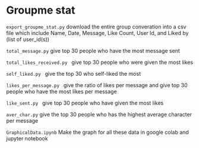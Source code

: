 # Groupme stat

```export_groupme_stat.py``` download the entire group converation into a csv file which include Name, Date, Message, Like Count, User Id, and Liked by (list of user_id(s))

```total_message.py``` give top 30 people who have the most message sent

```total_likes_received.py ``` give top 30 people who were given the most likes

```self_liked.py ``` give the top 30 who self-liked the most

```likes_per_message.py ``` give the ratio of likes per message and give top 30 people who have the most likes per message

```like_sent.py ``` give top 30 people who have given the most likes

```aver_char.py``` give the top 30 people who has the highest average character per message 

```GraphicalData.ipynb``` Make the graph for all these data in google colab and jupyter notebook
